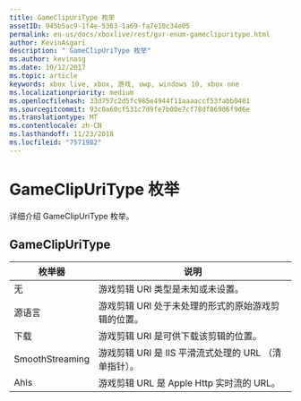 ```yaml
---
title: GameClipUriType 枚举
assetID: 945b5ac9-1f4e-5363-1a69-fa7e10c34e05
permalink: en-us/docs/xboxlive/rest/gvr-enum-gameclipuritype.html
author: KevinAsgari
description: " GameClipUriType 枚举"
ms.author: kevinasg
ms.date: 10/12/2017
ms.topic: article
keywords: xbox live, xbox, 游戏, uwp, windows 10, xbox one
ms.localizationpriority: medium
ms.openlocfilehash: 33d757c2d5fc985e4944f11aaaaccf53fabb0401
ms.sourcegitcommit: 93c0a60cf531c7d9fe7b00e7cf78df86906f9d6e
ms.translationtype: MT
ms.contentlocale: zh-CN
ms.lasthandoff: 11/23/2018
ms.locfileid: "7571982"
---
```

# <a name="gameclipuritype-enumeration"></a>GameClipUriType 枚举
详细介绍 GameClipUriType 枚举。 
<a id="ID4ET"></a>

 
## <a name="gameclipuritype"></a>GameClipUriType
 
| <b>枚举器</b>| <b>说明</b>| 
| --- | --- | 
| 无| 游戏剪辑 URI 类型是未知或未设置。| 
| 源语言| 游戏剪辑 URI 处于未处理的形式的原始游戏剪辑的位置。| 
| 下载| 游戏剪辑 URI 是可供下载该剪辑的位置。| 
| SmoothStreaming| 游戏剪辑 URI 是 IIS 平滑流式处理的 URL （清单指针）。| 
| Ahls| 游戏剪辑 URL 是 Apple Http 实时流的 URL。| 
  